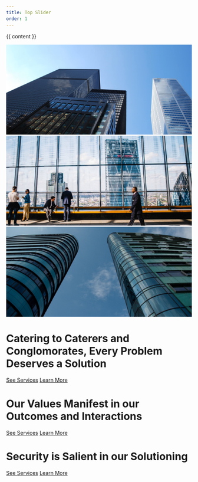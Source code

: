 ```yaml
---
title: Top Slider
order: 1
---
```


{{ content }}

<!-- Start Slider Area -->
<div id="home" class="slider-area">
    <div class="bend niceties preview-2">
        <div id="ensign-nivoslider" class="slides">
            <img src="img/slider/slider1.jpg" alt="" title="#slider-direction-1" />
            <img src="img/slider/slider2.jpg" alt="" title="#slider-direction-2" />
            <img src="img/slider/slider3.jpg" alt="" title="#slider-direction-3" />
        </div>
        <!-- direction 1 -->
        <div id="slider-direction-1" class="slider-direction slider-one">
            <div class="container">
                <div class="row">
                    <div class="col-md-12 col-sm-12 col-xs-12">
                        <div class="slider-content">
                        <!-- layer 1 -->
                        <div class="layer-1-1 hidden-xs wow slideInDown" data-wow-duration="2s" data-wow-delay=".2s">
                            <h2 class="title1"><!--The Best in the Information Business--></h2>
                        </div>
                        <!-- layer 2 -->
                        <div class="layer-1-2 wow slideInUp" data-wow-duration="2s" data-wow-delay=".1s">
                            <h1 class="title2">Catering to Caterers and Conglomorates, Every Problem Deserves a Solution</h1>
                        </div>
                        <!-- layer 3 -->
                        <div class="layer-1-3 hidden-xs wow slideInUp" data-wow-duration="2s" data-wow-delay=".2s">
                            <a class="ready-btn right-btn page-scroll" href="#services">See Services</a>
                            <a class="ready-btn page-scroll" href="#about">Learn More</a>
                        </div>
                        </div>
                    </div>
                </div>
            </div>
        </div>
        <!-- direction 2 -->
        <div id="slider-direction-2" class="slider-direction slider-two">
            <div class="container">
                <div class="row">
                    <div class="col-md-12 col-sm-12 col-xs-12">
                        <div class="slider-content text-center">
                            <!-- layer 1 -->
                            <div class="layer-1-1 hidden-xs wow slideInUp" data-wow-duration="2s" data-wow-delay=".2s">
                                <h2 class="title1"><!--The Best in the Information Business --></h2>
                            </div>
                            <!-- layer 2 -->
                            <div class="layer-1-2 wow slideInUp" data-wow-duration="2s" data-wow-delay=".1s">
                                <h1 class="title2">Our Values Manifest in our Outcomes and Interactions</h1>
                            </div>
                            <!-- layer 3 -->
                            <div class="layer-1-3 hidden-xs wow slideInUp" data-wow-duration="2s" data-wow-delay=".2s">
                                <a class="ready-btn right-btn page-scroll" href="#services">See Services</a>
                                <a class="ready-btn page-scroll" href="#about">Learn More</a>
                            </div>
                        </div>
                    </div>
                </div>
            </div>
        </div>
        <!-- direction 3 -->
        <div id="slider-direction-3" class="slider-direction slider-two">
            <div class="container">
                <div class="row">
                    <div class="col-md-12 col-sm-12 col-xs-12">
                        <div class="slider-content">
                            <!-- layer 1 -->
                            <div class="layer-1-1 hidden-xs wow slideInUp" data-wow-duration="2s" data-wow-delay=".2s">
                                <h2 class="title1"><!--The Best in the Information Business --></h2>
                            </div>
                            <!-- layer 2 -->
                            <div class="layer-1-2 wow slideInUp" data-wow-duration="2s" data-wow-delay=".1s">
                                <h1 class="title2">Security is Salient in our Solutioning</h1>
                            </div>
                            <!-- layer 3 -->
                            <div class="layer-1-3 hidden-xs wow slideInUp" data-wow-duration="2s" data-wow-delay=".2s">
                                <a class="ready-btn right-btn page-scroll" href="#services">See Services</a>
                                <a class="ready-btn page-scroll" href="#about">Learn More</a>
                            </div>
                        </div>
                    </div>
                </div>
            </div>
        </div>
</div>
</div>
<!-- End Slider Area -->